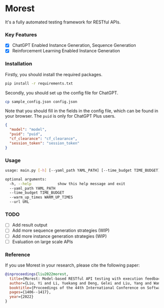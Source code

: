 # Morest

It's a fully automated testing framework for RESTful APIs.

### Key Features
- [x] ChatGPT Enabled Instance Generation, Sequence Generation
- [x] Reinforcement Learning Enabled Instance Generation

### Installation

Firstly, you should install the required packages.

```bash
pip install -r requirements.txt
```

Secondly, you should set up the config file for ChatGPT.

```bash
cp sample_config.json config.json
```

Note that you should fill in the fields in the config file, which can be found in your browser. The `puid` is only for ChatGPT Plus users.

```json
{
  "model": "model",
  "puid": "puid",
  "cf_clearance": "cf_clearance",
  "session_token": "session_token"
}
```

### Usage

```bash
usage: main.py [-h] [--yaml_path YAML_PATH] [--time_budget TIME_BUDGET] [--warm_up_times WARM_UP_TIMES] [--url URL]

optional arguments:
  -h, --help            show this help message and exit
  --yaml_path YAML_PATH
  --time_budget TIME_BUDGET
  --warm_up_times WARM_UP_TIMES
  --url URL
```

### TODO

- [ ] Add result output
- [ ] Add more sequence generation strategies (WIP)
- [ ] Add more instance generation strategies (WIP)
- [ ] Evaluation on large scale APIs

### Reference

If you use Morest in your research, please cite the following paper:

```bibtex
@inproceedings{liu2022morest,
  title={Morest: Model-based RESTful API testing with execution feedback},
  author={Liu, Yi and Li, Yuekang and Deng, Gelei and Liu, Yang and Wan, Ruiyuan and Wu, Runchao and Ji, Dandan and Xu, Shiheng and Bao, Minli},
  booktitle={Proceedings of the 44th International Conference on Software Engineering},
  pages={1406--1417},
  year={2022}
}
```
